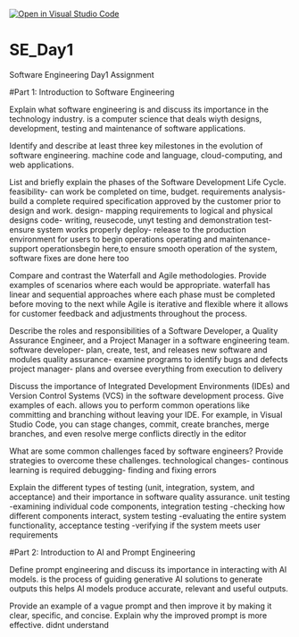 [![Open in Visual Studio Code](https://classroom.github.com/assets/open-in-vscode-2e0aaae1b6195c2367325f4f02e2d04e9abb55f0b24a779b69b11b9e10269abc.svg)](https://classroom.github.com/online_ide?assignment_repo_id=18374432&assignment_repo_type=AssignmentRepo)
# SE_Day1
Software Engineering Day1 Assignment

#Part 1: Introduction to Software Engineering

Explain what software engineering is and discuss its importance in the technology industry.
is a computer science that deals wiyth designs, development, testing and maintenance of software applications.

Identify and describe at least three key milestones in the evolution of software engineering.
machine code and language, cloud-computing, and web applications.


List and briefly explain the phases of the Software Development Life Cycle.
feasibility- can work be completed on time, budget.
requirements analysis- build a complete required specification approved by the customer prior to design and work.
design- mapping requirements to logical and physical designs
code- writing, reusecode, unyt testing and demonstration
test- ensure system works properly
deploy- release to the production environment for users to begin operations
operating and maintenance- support operationsbegin here,to ensure smooth operation of the system, software fixes are done here too

Compare and contrast the Waterfall and Agile methodologies. Provide examples of scenarios where each would be appropriate.
waterfall has linear and sequential approaches where each phase must be completed before moving to the next while Agile is iterative and flexible where it allows for customer feedback and adjustments throughout the process. 

Describe the roles and responsibilities of a Software Developer, a Quality Assurance Engineer, and a Project Manager in a software engineering team.
software developer- plan, create, test, and releases new software and modules
quality assurance- examine programs to identify bugs and defects
project manager- plans and oversee everything from execution to delivery

Discuss the importance of Integrated Development Environments (IDEs) and Version Control Systems (VCS) in the software development process. Give examples of each.
allows you to perform common operations like committing and branching without leaving your IDE. For example, in Visual Studio Code, you can stage changes, commit, create branches, merge branches, and even resolve merge conflicts directly in the editor



What are some common challenges faced by software engineers? Provide strategies to overcome these challenges.
technological changes- continous learning is required
debugging- finding and fixing errors

Explain the different types of testing (unit, integration, system, and acceptance) and their importance in software quality assurance.
unit testing -examining individual code components, 
integration testing -checking how different components interact, 
system testing -evaluating the entire system functionality, 
acceptance testing -verifying if the system meets user requirements

#Part 2: Introduction to AI and Prompt Engineering


Define prompt engineering and discuss its importance in interacting with AI models.
is the process of guiding generative AI solutions to generate outputs this helps AI models produce accurate, relevant and useful outputs.

Provide an example of a vague prompt and then improve it by making it clear, specific, and concise. Explain why the improved prompt is more effective.
didnt understand
